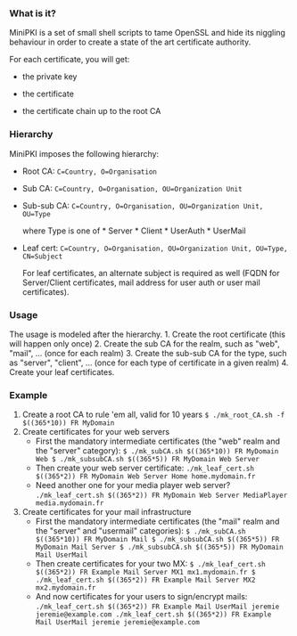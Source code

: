 ### What is it?

MiniPKI is a set of small shell scripts to tame OpenSSL and hide its niggling
behaviour in order to create a state of the art certificate authority.

For each certificate, you will get:

* the private key

* the certificate

* the certificate chain up to the root CA

### Hierarchy

MiniPKI imposes the following hierarchy:

* Root CA: `C=Country, O=Organisation`

* Sub CA: `C=Country, O=Organisation, OU=Organization Unit`

* Sub-sub CA: `C=Country, O=Organisation, OU=Organization Unit, OU=Type`

    where Type is one of
        * Server
        * Client
        * UserAuth
        * UserMail

* Leaf cert: `C=Country, O=Organisation, OU=Organization Unit, OU=Type, CN=Subject`

    For leaf certificates, an alternate subject is required as well (FQDN
    for Server/Client certificates, mail address for user auth or user mail
    certificates).


### Usage
The usage is modeled after the hierarchy.
    1. Create the root certificate (this will happen only once)
    2. Create the sub CA for the realm, such as "web", "mail", ... (once for each realm)
    3. Create the sub-sub CA for the type, such as "server",
    "client", ... (once for each type of certificate in a given realm)
    4. Create your leaf certificates.


### Example

1. Create a root CA to rule 'em all, valid for 10 years
    `
    $ ./mk_root_CA.sh -f $((365*10)) FR MyDomain
    `
2. Create certificates for your web servers
    + First the mandatory intermediate certificates (the "web" realm and the "server" category):
        `
        $ ./mk_subCA.sh $((365*10)) FR MyDomain Web
        $ ./mk_subsubCA.sh $((365*5)) FR MyDomain Web Server
        `
   + Then create your web server certificate:
        `
        ./mk_leaf_cert.sh $((365*2)) FR MyDomain Web Server Home home.mydomain.fr
        `
   + Need another one for your media player web server?
        `
        ./mk_leaf_cert.sh $((365*2)) FR MyDomain Web Server MediaPlayer media.mydomain.fr
        `
3. Create certificates for your mail infrastructure
    + First the mandatory intermediate certificates (the "mail" realm and the "server" and "usermail" categories):
        `
        $ ./mk_subCA.sh $((365*10)) FR MyDomain Mail
        $ ./mk_subsubCA.sh $((365*5)) FR MyDomain Mail Server
        $ ./mk_subsubCA.sh $((365*5)) FR MyDomain Mail UserMail
        `
    + Then create certificates for your two MX:
        `
        $ ./mk_leaf_cert.sh $((365*2)) FR Example Mail Server MX1 mx1.mydomain.fr
        $ ./mk_leaf_cert.sh $((365*2)) FR Example Mail Server MX2 mx2.mydomain.fr
        `
    + And now certificates for your users to sign/encrypt mails:
        `
        ./mk_leaf_cert.sh $((365*2)) FR Example Mail UserMail jeremie jeremie@example.com
        ./mk_leaf_cert.sh $((365*2)) FR Example Mail UserMail jeremie jeremie@example.com
        `
